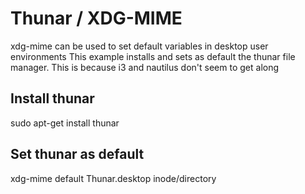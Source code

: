 # Thunar / XDG-MIME
xdg-mime can be used to set default variables in desktop user environments
This example installs and sets as default the thunar file manager. This is because i3 and nautilus don't seem to get along

## Install thunar
sudo apt-get install thunar

## Set thunar as default
xdg-mime default Thunar.desktop inode/directory
